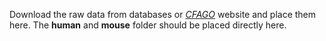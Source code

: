 Download the raw data from databases or [_CFAGO_](http://bliulab.net/CFAGO/static/dataset/Dataset.rar) website and place them here. The **human** and **mouse** folder should be placed directly here.
